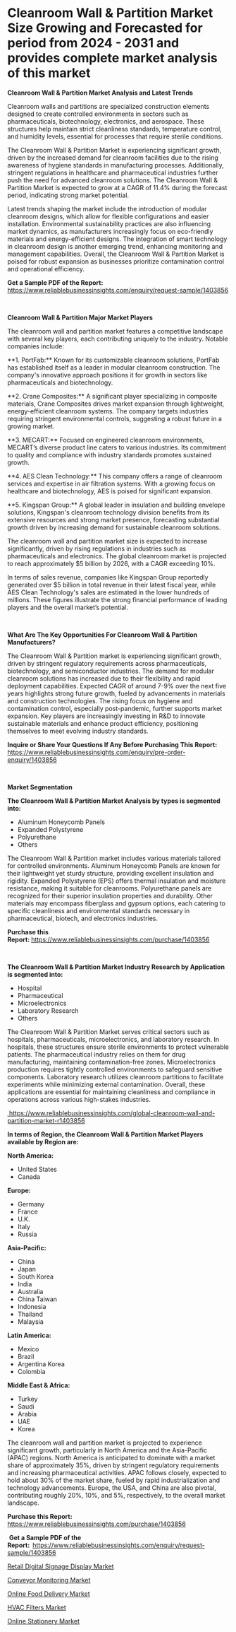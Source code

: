 <p><h1>Cleanroom Wall & Partition Market Size Growing and Forecasted for period from 2024 - 2031 and provides complete market analysis of this market</h1></p><p><strong>Cleanroom Wall & Partition Market Analysis and Latest Trends</strong></p>
<p><p>Cleanroom walls and partitions are specialized construction elements designed to create controlled environments in sectors such as pharmaceuticals, biotechnology, electronics, and aerospace. These structures help maintain strict cleanliness standards, temperature control, and humidity levels, essential for processes that require sterile conditions. </p><p>The Cleanroom Wall & Partition Market is experiencing significant growth, driven by the increased demand for cleanroom facilities due to the rising awareness of hygiene standards in manufacturing processes. Additionally, stringent regulations in healthcare and pharmaceutical industries further push the need for advanced cleanroom solutions. The Cleanroom Wall & Partition Market is expected to grow at a CAGR of 11.4% during the forecast period, indicating strong market potential.</p><p>Latest trends shaping the market include the introduction of modular cleanroom designs, which allow for flexible configurations and easier installation. Environmental sustainability practices are also influencing market dynamics, as manufacturers increasingly focus on eco-friendly materials and energy-efficient designs. The integration of smart technology in cleanroom design is another emerging trend, enhancing monitoring and management capabilities. Overall, the Cleanroom Wall & Partition Market is poised for robust expansion as businesses prioritize contamination control and operational efficiency.</p></p>
<p><strong>Get a Sample PDF of the Report:&nbsp;</strong> <a href="https://www.reliablebusinessinsights.com/enquiry/request-sample/1403856?utm_campaign=75&utm_medium=2&utm_source=Github&utm_content=ia&utm_term=23102024&utm_id=cleanroom-wall-partition">https://www.reliablebusinessinsights.com/enquiry/request-sample/1403856</a></p>
<p>&nbsp;</p>
<p><strong>Cleanroom Wall & Partition Major Market Players</strong></p>
<p><p>The cleanroom wall and partition market features a competitive landscape with several key players, each contributing uniquely to the industry. Notable companies include:</p><p>**1. PortFab:** Known for its customizable cleanroom solutions, PortFab has established itself as a leader in modular cleanroom construction. The company's innovative approach positions it for growth in sectors like pharmaceuticals and biotechnology.</p><p>**2. Crane Composites:** A significant player specializing in composite materials, Crane Composites drives market expansion through lightweight, energy-efficient cleanroom systems. The company targets industries requiring stringent environmental controls, suggesting a robust future in a growing market.</p><p>**3. MECART:** Focused on engineered cleanroom environments, MECART’s diverse product line caters to various industries. Its commitment to quality and compliance with industry standards promotes sustained growth.</p><p>**4. AES Clean Technology:** This company offers a range of cleanroom services and expertise in air filtration systems. With a growing focus on healthcare and biotechnology, AES is poised for significant expansion.</p><p>**5. Kingspan Group:** A global leader in insulation and building envelope solutions, Kingspan's cleanroom technology division benefits from its extensive resources and strong market presence, forecasting substantial growth driven by increasing demand for sustainable cleanroom solutions.</p><p>The cleanroom wall and partition market size is expected to increase significantly, driven by rising regulations in industries such as pharmaceuticals and electronics. The global cleanroom market is projected to reach approximately $5 billion by 2026, with a CAGR exceeding 10%.</p><p>In terms of sales revenue, companies like Kingspan Group reportedly generated over $5 billion in total revenue in their latest fiscal year, while AES Clean Technology's sales are estimated in the lower hundreds of millions. These figures illustrate the strong financial performance of leading players and the overall market’s potential.</p></p>
<p>&nbsp;</p>
<p><strong>What Are The Key Opportunities For Cleanroom Wall & Partition Manufacturers?</strong></p>
<p><p>The Cleanroom Wall & Partition market is experiencing significant growth, driven by stringent regulatory requirements across pharmaceuticals, biotechnology, and semiconductor industries. The demand for modular cleanroom solutions has increased due to their flexibility and rapid deployment capabilities. Expected CAGR of around 7-9% over the next five years highlights strong future growth, fueled by advancements in materials and construction technologies. The rising focus on hygiene and contamination control, especially post-pandemic, further supports market expansion. Key players are increasingly investing in R&D to innovate sustainable materials and enhance product efficiency, positioning themselves to meet evolving industry standards.</p></p>
<p><strong>Inquire or Share Your Questions If Any Before Purchasing This Report:</strong> <a href="https://www.reliablebusinessinsights.com/enquiry/pre-order-enquiry/1403856?utm_campaign=75&utm_medium=2&utm_source=Github&utm_content=ia&utm_term=23102024&utm_id=cleanroom-wall-partition">https://www.reliablebusinessinsights.com/enquiry/pre-order-enquiry/1403856</a></p>
<p>&nbsp;</p>
<p><strong>Market Segmentation</strong></p>
<p><strong>The Cleanroom Wall & Partition Market Analysis by types is segmented into:</strong></p>
<p><ul><li>Aluminum Honeycomb Panels</li><li>Expanded Polystyrene</li><li>Polyurethane</li><li>Others</li></ul></p>
<p><p>The Cleanroom Wall & Partition market includes various materials tailored for controlled environments. Aluminum Honeycomb Panels are known for their lightweight yet sturdy structure, providing excellent insulation and rigidity. Expanded Polystyrene (EPS) offers thermal insulation and moisture resistance, making it suitable for cleanrooms. Polyurethane panels are recognized for their superior insulation properties and durability. Other materials may encompass fiberglass and gypsum options, each catering to specific cleanliness and environmental standards necessary in pharmaceutical, biotech, and electronics industries.</p></p>
<p><strong>Purchase this Report:&nbsp;</strong><a href="https://www.reliablebusinessinsights.com/purchase/1403856?utm_campaign=75&utm_medium=2&utm_source=Github&utm_content=ia&utm_term=23102024&utm_id=cleanroom-wall-partition">https://www.reliablebusinessinsights.com/purchase/1403856</a></p>
<p>&nbsp;</p>
<p><strong>The Cleanroom Wall & Partition Market Industry Research by Application is segmented into:</strong></p>
<p><ul><li>Hospital</li><li>Pharmaceutical</li><li>Microelectronics</li><li>Laboratory Research</li><li>Others</li></ul></p>
<p><p>The Cleanroom Wall & Partition Market serves critical sectors such as hospitals, pharmaceuticals, microelectronics, and laboratory research. In hospitals, these structures ensure sterile environments to protect vulnerable patients. The pharmaceutical industry relies on them for drug manufacturing, maintaining contamination-free zones. Microelectronics production requires tightly controlled environments to safeguard sensitive components. Laboratory research utilizes cleanroom partitions to facilitate experiments while minimizing external contamination. Overall, these applications are essential for maintaining cleanliness and compliance in operations across various high-stakes industries.</p></p>
<p><a href="https://www.reliablebusinessinsights.com/global-cleanroom-wall-and-partition-market-r1403856?utm_campaign=75&utm_medium=2&utm_source=Github&utm_content=ia&utm_term=23102024&utm_id=cleanroom-wall-partition">&nbsp;https://www.reliablebusinessinsights.com/global-cleanroom-wall-and-partition-market-r1403856</a></p>
<p><strong>In terms of Region, the Cleanroom Wall & Partition Market Players available by Region are:</strong></p>
<p>
    <p> <strong> North America: </strong>
        <ul>
            <li>United States</li>
            <li>Canada</li>
        </ul>
        </p> 
    <p> <strong> Europe: </strong>
        <ul>
            <li>Germany</li>
            <li>France</li>
            <li>U.K.</li>
            <li>Italy</li>
            <li>Russia</li>
        </ul>
        </p> 
    <p> <strong> Asia-Pacific: </strong>
        <ul>
            <li>China</li>
            <li>Japan</li>
            <li>South Korea</li>
            <li>India</li>
            <li>Australia</li>
            <li>China Taiwan</li>
            <li>Indonesia</li>
            <li>Thailand</li>
            <li>Malaysia</li>
        </ul>
        </p> 
    <p> <strong> Latin America: </strong>
        <ul>
            <li>Mexico</li>
            <li>Brazil</li>
            <li>Argentina Korea</li>
            <li>Colombia</li>
        </ul>
        </p> 
    <p> <strong> Middle East & Africa: </strong>
        <ul>
            <li>Turkey</li>
            <li>Saudi</li>
            <li>Arabia</li>
            <li>UAE</li>
            <li>Korea</li>
        </ul>
    </p>
    </p>
<p><p>The cleanroom wall and partition market is projected to experience significant growth, particularly in North America and the Asia-Pacific (APAC) regions. North America is anticipated to dominate with a market share of approximately 35%, driven by stringent regulatory requirements and increasing pharmaceutical activities. APAC follows closely, expected to hold about 30% of the market share, fueled by rapid industrialization and technology advancements. Europe, the USA, and China are also pivotal, contributing roughly 20%, 10%, and 5%, respectively, to the overall market landscape.</p></p>
<p><strong>Purchase this Report: </strong><a href="https://www.reliablebusinessinsights.com/purchase/1403856?utm_campaign=75&utm_medium=2&utm_source=Github&utm_content=ia&utm_term=23102024&utm_id=cleanroom-wall-partition">https://www.reliablebusinessinsights.com/purchase/1403856</a></p>
<p>&nbsp;<strong>Get a Sample PDF of the Report:&nbsp;&nbsp;</strong><a href="https://www.reliablebusinessinsights.com/enquiry/request-sample/1403856?utm_campaign=75&utm_medium=2&utm_source=Github&utm_content=ia&utm_term=23102024&utm_id=cleanroom-wall-partition">https://www.reliablebusinessinsights.com/enquiry/request-sample/1403856</a></p>
<p><strong></strong></p>
<p><p><a href="https://github.com/LoretaDushku585/Market-Research-Report-List-1/blob/main/retail-digital-signage-display-market.md?utm_campaign=75&utm_medium=2&utm_source=Github&utm_content=ia&utm_term=23102024&utm_id=cleanroom-wall-partition">Retail Digital Signage Display Market</a></p><p><a href="https://issuu.com/reportprime-2/docs/conveyor-monitoring-market-size-203_982c6ece9c00d2?utm_campaign=75&utm_medium=2&utm_source=Github&utm_content=ia&utm_term=23102024&utm_id=cleanroom-wall-partition">Conveyor Monitoring Market</a></p><p><a href="https://www.linkedin.com/pulse/market-forecasting-change-global-online-food-delivery-dynamics-ddaje?utm_campaign=75&utm_medium=2&utm_source=Github&utm_content=ia&utm_term=23102024&utm_id=cleanroom-wall-partition">Online Food Delivery Market</a></p><p><a href="https://issuu.com/reportprime-2/docs/hvac-filters-market-size-2030.pptx_9744498f76363a?utm_campaign=75&utm_medium=2&utm_source=Github&utm_content=ia&utm_term=23102024&utm_id=cleanroom-wall-partition">HVAC Filters Market</a></p><p><a href="https://www.linkedin.com/pulse/regulatory-landscape-its-influence-global-online-stationery-5gsee?utm_campaign=75&utm_medium=2&utm_source=Github&utm_content=ia&utm_term=23102024&utm_id=cleanroom-wall-partition">Online Stationery Market</a></p></p>